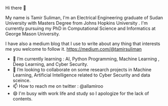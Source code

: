 Hi there 👋

My name is Tamir Suliman, I'm an Electrical Engineering graduate of Sudan University with Masters Degree from Johns Hopkins University . 
I'm currently pursuing my PhD in Computational Science and Informatics at George Mason University.

I have also a medium blog that I use to write about any thing that interests me you welcome to follow it.
https://medium.com/@tamirsuliman

* 🌱 I’m currently learning : AI, Python Programming, Machine Learning , Deep Learning,  and Cyber Security.
* 💞️ I’m looking to collaborate on some research projects in Machine Learning, Artificial Intelligence related to Cyber Security and data sceince.
* 📫 How to reach me on twitter :  @allamiroo
* 😄 I'm busy with work life and study so I apologize for the lack of contents.
